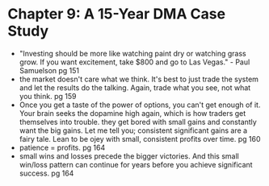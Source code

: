 # Chapter 9: A 15-Year DMA Case Study

- "Investing should be more like watching paint dry or watching grass grow. If you want excitement, take $800 and go to Las Vegas." - Paul Samuelson pg 151
- the market doesn't care what we think. It's best to just trade the system and let the results do the talking.
Again, trade what you see, not what you think. pg 159
- Once you get a taste of the power of options, you can't get enough of it.
Your brain seeks the dopamine high again, which is how traders get themselves into trouble.
they get bored with small gains and constantly want the big gains. Let me tell you;
consistent significant gains are a fairy tale. Lean to be ojey with small, consistent profits over time. pg 160
- patience = profits. pg 164
- small wins and losses precede the bigger victories. And this small win/loss pattern can
continue for years before you achieve significant success. pg 164   
